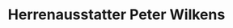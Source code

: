 ---
title: "Herrenausstatter Peter Wilkens"
url: /hamburg/herrenausstatter-peter-wilkens/
shop: Kleidung
---